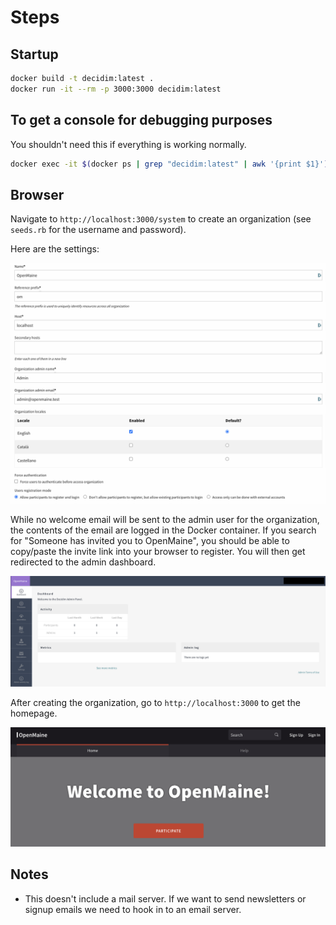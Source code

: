 # Steps

## Startup

```bash
docker build -t decidim:latest .
docker run -it --rm -p 3000:3000 decidim:latest
```

## To get a console for debugging purposes

You shouldn't need this if everything is working normally.

```bash
docker exec -it $(docker ps | grep "decidim:latest" | awk '{print $1}') /bin/bash
```

## Browser

Navigate to `http://localhost:3000/system` to create an organization (see `seeds.rb` for the username and password).

Here are the settings:

![screenshots/settings.png](screenshots/settings.png)

While no welcome email will be sent to the admin user for the organization, the contents of the email are logged in the Docker container.
If you search for "Someone has invited you to OpenMaine", you should be able to copy/paste the invite link into your browser to register.
You will then get redirected to the admin dashboard.

![screenshots/admin.png](screenshots/admin.png)

After creating the organization, go to `http://localhost:3000` to get the homepage.

![screenshots/homepage.png](screenshots/homepage.png)

## Notes

* This doesn't include a mail server. If we want to send newsletters or signup emails we need to hook in to an email server.
